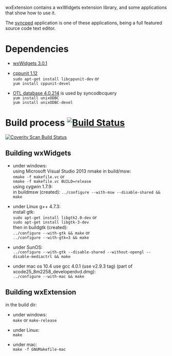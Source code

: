 wxExtension contains a wxWidgets extension library, 
and some applications that show how to use it.

The [syncped](http://sourceforge.net/projects/syncped) application is 
one of these applications, being a full featured source code text editor. 

# Dependencies

- [wxWidgets 3.0.1](http://www.wxwidgets.org/)
  
- [cppunit 1.12](http://sourceforge.net/projects/cppunit)    
    `sudo apt-get install libcppunit-dev` or   
    `yum install cppunit-devel`  
    
- [OTL database 4.0.214](http://otl.sourceforge.net/) is used by syncodbcquery  
    `yum install unixODBC`  
    `yum install unixODBC-devel`  

# Build process [![Build Status](https://travis-ci.org/antonvw/wxExtension.png?branch=v3.0)](https://travis-ci.org/antonvw/wxExtension)
<a href="https://scan.coverity.com/projects/2868">
  <img alt="Coverity Scan Build Status"
       src="https://scan.coverity.com/projects/2868/badge.svg"/>
</a>

## Building wxWidgets

- under windows:   
    using Microsoft Visual Studio 2013 nmake in build/msw:    
    `nmake -f makefile.vc` or   
    `nmake -f makefile.vc BUILD=release`   
    using cygwin 1.7.9:   
    in buildmsw (created):
    `../configure --with-msw --disable-shared && make`  
    
- under Linux g++ 4.7.3:   
    install gtk:   
    `sudo apt-get install libgtk2.0-dev`   or   
    `sudo apt-get install libgtk-3-dev`   
    then in buildgtk (created):   
    `../configure --with-gtk && make`  or   
    `../configure --with-gtk=3 && make`   
    
- under SunOS:  
    `../configure --with-gtk --disable-shared --without-opengl --disable-mediactrl && make`  
  
- under mac os 10.4 use gcc 4.0.1 (use v2.9.3 tag) (part of xcode25_8m2258_developerdvd.dmg):   
    `../configure --with-mac && make`

## Building wxExtension        
in the build dir:   
  
- under windows:   
    `make` or `make-release`   
    
- under Linux:  
    `make`
    
- under mac:  
    `make -f GNUMakefile-mac`
    
